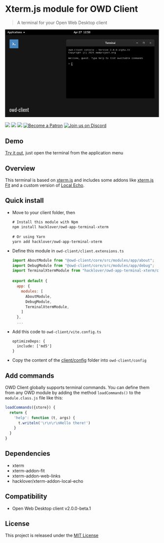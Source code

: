 # Xterm.js module for OWD Client
> A terminal for your Open Web Desktop client

<p>
    <img src="media/demo.png" alt="OWD Terminal Xterm module demo" />
</p>

<p>
    <a href="LICENSE"><img src="https://img.shields.io/badge/license-MIT-green.svg" /></a>
    <a href="https://github.com/owdproject/owd-client"><img src="https://img.shields.io/badge/owd-client-3A9CB6" /></a>
    <a href="https://github.com/topics/owd-modules"><img src="https://img.shields.io/badge/owd-modules-888" /></a>
    <a href="https://hacklover.net/patreon"><img src="https://img.shields.io/badge/become-a%20patron-orange" alt="Become a Patron" /></a>
    <a href="https://hacklover.net/discord"><img src="https://img.shields.io/badge/chat-on%20discord-7289da.svg" alt="Join us on Discord" /></a>
</p>

## Demo
[Try it out](https://hacklover.net/client), just open the terminal from the application menu

## Overview
This terminal is based on [xterm.js](https://github.com/xtermjs/xterm.js) and includes some addons like [xterm.js Fit](https://github.com/xtermjs/xterm.js/tree/master/addons/xterm-addon-fit) and a custom version of [Local Echo](https://github.com/wavesoft/local-echo).

## Quick install
- Move to your client folder, then
  ```
  # Install this module with Npm
  npm install hacklover/owd-app-terminal-xterm
  
  # Or using Yarn
  yarn add hacklover/owd-app-terminal-xterm
  ```
- Define this module in `owd-client/client.extensions.ts`
  ```js
  import AboutModule from "@owd-client/core/src/modules/app/about";
  import DebugModule from "@owd-client/core/src/modules/app/debug";
  import TerminalXtermModule from "hacklover/owd-app-terminal-xterm/client";

  export default {
    app: {
      modules: [
        AboutModule,
        DebugModule,
        TerminalXtermModule,
      ]
    },
    ...
  ```
- Add this code to `owd-client/vite.config.ts`
  ```
  optimizeDeps: {
    include: ['md5']
  }
  ```
- Copy the content of the [client/config](https://github.com/hacklover/owd-app-terminal-xterm/tree/master/client/config) folder into `owd-client/config`

## Add commands
OWD Client globally supports terminal commands. You can define them from any OWD module by adding the method `loadCommands()` to the `module.class.js` file like this:

```js
loadCommands({store}) {
  return {
    'help': function (t, args) {
      t.writeln('\r\n\r\nHello there!')
    }
  }
}
```

## Dependencies
- xterm
- xterm-addon-fit
- xterm-addon-web-links
- hacklover/xterm-addon-local-echo

## Compatibility
- Open Web Desktop client v2.0.0-beta.1

## License
This project is released under the [MIT License](LICENSE)